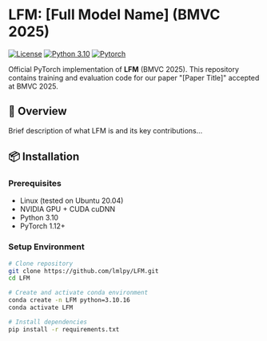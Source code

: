 # LFM: [Full Model Name] (BMVC 2025)

[![License](https://img.shields.io/badge/License-Apache_2.0-blue.svg)](LICENSE)
[![Python 3.10](https://img.shields.io/badge/Python-3.10-blue.svg)](https://www.python.org/)
[![Pytorch](https://img.shields.io/badge/PyTorch-1.12+-red.svg)](https://pytorch.org/)

Official PyTorch implementation of **LFM** (BMVC 2025). This repository contains training and evaluation code for our paper "[Paper Title]" accepted at BMVC 2025.

## 📌 Overview

Brief description of what LFM is and its key contributions...

## 📦 Installation

### Prerequisites
- Linux (tested on Ubuntu 20.04)
- NVIDIA GPU + CUDA cuDNN
- Python 3.10
- PyTorch 1.12+

### Setup Environment

```bash
# Clone repository
git clone https://github.com/lmlpy/LFM.git
cd LFM

# Create and activate conda environment
conda create -n LFM python=3.10.16
conda activate LFM

# Install dependencies
pip install -r requirements.txt
